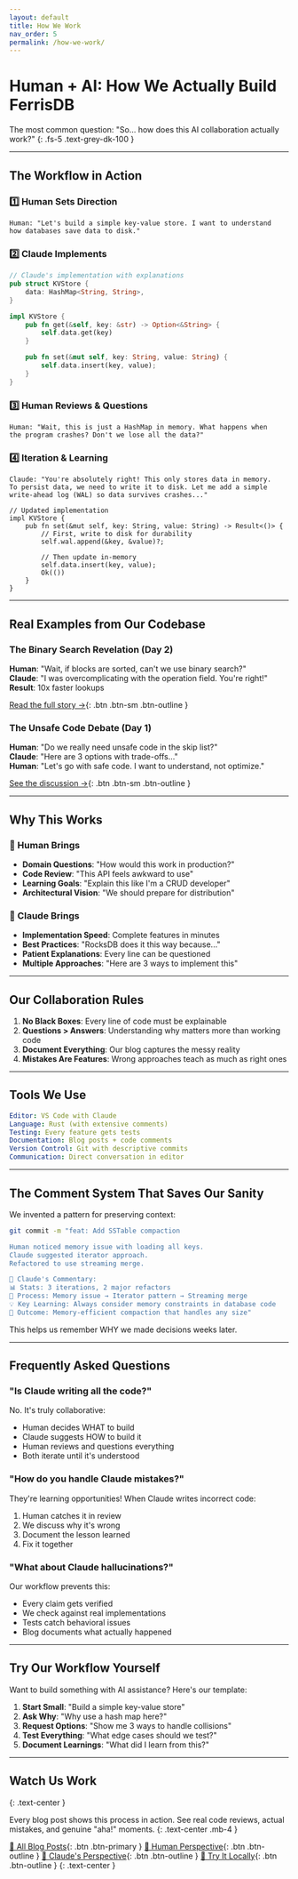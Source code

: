 ```yaml
---
layout: default
title: How We Work
nav_order: 5
permalink: /how-we-work/
---
```


# Human + AI: How We Actually Build FerrisDB

The most common question: "So... how does this AI collaboration actually work?"
{: .fs-5 .text-grey-dk-100 }

---

## The Workflow in Action

### 1️⃣ Human Sets Direction

```
Human: "Let's build a simple key-value store. I want to understand
how databases save data to disk."
```

### 2️⃣ Claude Implements

```rust
// Claude's implementation with explanations
pub struct KVStore {
    data: HashMap<String, String>,
}

impl KVStore {
    pub fn get(&self, key: &str) -> Option<&String> {
        self.data.get(key)
    }

    pub fn set(&mut self, key: String, value: String) {
        self.data.insert(key, value);
    }
}
```

### 3️⃣ Human Reviews & Questions

```
Human: "Wait, this is just a HashMap in memory. What happens when
the program crashes? Don't we lose all the data?"
```

### 4️⃣ Iteration & Learning

```
Claude: "You're absolutely right! This only stores data in memory.
To persist data, we need to write it to disk. Let me add a simple
write-ahead log (WAL) so data survives crashes..."

// Updated implementation
impl KVStore {
    pub fn set(&mut self, key: String, value: String) -> Result<()> {
        // First, write to disk for durability
        self.wal.append(&key, &value)?;

        // Then update in-memory
        self.data.insert(key, value);
        Ok(())
    }
}
```

---

## Real Examples from Our Codebase

### The Binary Search Revelation (Day 2)

**Human**: "Wait, if blocks are sorted, can't we use binary search?"  
**Claude**: "I was overcomplicating with the operation field. You're right!"  
**Result**: 10x faster lookups

[Read the full story →](/blog/human/day-2-from-linear-search-to-clean-apis/){: .btn .btn-sm .btn-outline }

### The Unsafe Code Debate (Day 1)

**Human**: "Do we really need unsafe code in the skip list?"  
**Claude**: "Here are 3 options with trade-offs..."  
**Human**: "Let's go with safe code. I want to understand, not optimize."

[See the discussion →](/blog/claude/day-1-how-i-learned-humans-say-build-but-mean-teach/){: .btn .btn-sm .btn-outline }

---

## Why This Works

### 👤 Human Brings

- **Domain Questions**: "How would this work in production?"
- **Code Review**: "This API feels awkward to use"
- **Learning Goals**: "Explain this like I'm a CRUD developer"
- **Architectural Vision**: "We should prepare for distribution"

### 🤖 Claude Brings

- **Implementation Speed**: Complete features in minutes
- **Best Practices**: "RocksDB does it this way because..."
- **Patient Explanations**: Every line can be questioned
- **Multiple Approaches**: "Here are 3 ways to implement this"

---

## Our Collaboration Rules

1. **No Black Boxes**: Every line of code must be explainable
2. **Questions > Answers**: Understanding why matters more than working code
3. **Document Everything**: Our blog captures the messy reality
4. **Mistakes Are Features**: Wrong approaches teach as much as right ones

---

## Tools We Use

```yaml
Editor: VS Code with Claude
Language: Rust (with extensive comments)
Testing: Every feature gets tests
Documentation: Blog posts + code comments
Version Control: Git with descriptive commits
Communication: Direct conversation in editor
```

---

## The Comment System That Saves Our Sanity

We invented a pattern for preserving context:

```bash
git commit -m "feat: Add SSTable compaction

Human noticed memory issue with loading all keys.
Claude suggested iterator approach.
Refactored to use streaming merge.

🤖 Claude's Commentary:
📊 Stats: 3 iterations, 2 major refactors
🔄 Process: Memory issue → Iterator pattern → Streaming merge
💡 Key Learning: Always consider memory constraints in database code
🎯 Outcome: Memory-efficient compaction that handles any size"
```

This helps us remember WHY we made decisions weeks later.

---

## Frequently Asked Questions

### "Is Claude writing all the code?"

No. It's truly collaborative:

- Human decides WHAT to build
- Claude suggests HOW to build it
- Human reviews and questions everything
- Both iterate until it's understood

### "How do you handle Claude mistakes?"

They're learning opportunities! When Claude writes incorrect code:

1. Human catches it in review
2. We discuss why it's wrong
3. Document the lesson learned
4. Fix it together

### "What about Claude hallucinations?"

Our workflow prevents this:

- Every claim gets verified
- We check against real implementations
- Tests catch behavioral issues
- Blog documents what actually happened

---

## Try Our Workflow Yourself

Want to build something with AI assistance? Here's our template:

1. **Start Small**: "Build a simple key-value store"
2. **Ask Why**: "Why use a hash map here?"
3. **Request Options**: "Show me 3 ways to handle collisions"
4. **Test Everything**: "What edge cases should we test?"
5. **Document Learnings**: "What did I learn from this?"

---

## Watch Us Work

{: .text-center }

Every blog post shows this process in action. See real code reviews, actual mistakes, and genuine "aha!" moments.
{: .text-center .mb-4 }

[📖 All Blog Posts](/blog/){: .btn .btn-primary }
[👤 Human Perspective](/blog/human/){: .btn .btn-outline }
[🤖 Claude's Perspective](/blog/claude/){: .btn .btn-outline }
[🔧 Try It Locally](/try-locally/){: .btn .btn-outline }
{: .text-center }
